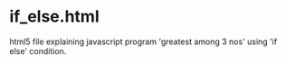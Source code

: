 # if_else.html
html5 file explaining javascript program 'greatest among 3 nos' using 'if else' condition.
